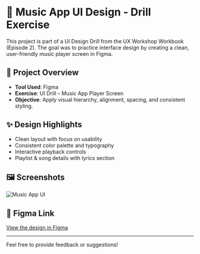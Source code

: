 # 🎵 Music App UI Design - Drill Exercise

This project is part of a UI Design Drill from the UX Workshop Workbook (Episode 2). The goal was to practice interface design by creating a clean, user-friendly music player screen in Figma.

## 📌 Project Overview

- **Tool Used**: Figma  
- **Exercise**: UI Drill – Music App Player Screen  
- **Objective**: Apply visual hierarchy, alignment, spacing, and consistent styling.

## ✨ Design Highlights

- Clean layout with focus on usability
- Consistent color palette and typography
- Interactive playback controls
- Playlist & song details with lyrics section

## 🖼️ Screenshots

![Music App UI](music-ui.png)

## 🔗 Figma Link

[View the design in Figma](https://www.figma.com/design/XVNH5F7mOBuY4acGMXqUDs?node-id=0-1)

---

Feel free to provide feedback or suggestions!
